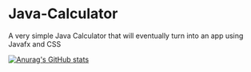 # Java-Calculator
A very simple Java Calculator that will eventually turn into an app using Javafx and CSS

[![Anurag's GitHub stats](https://github-readme-stats.vercel.app/api?username=MikePiotrowski)](https://github.com/anuraghazra/github-readme-stats)
